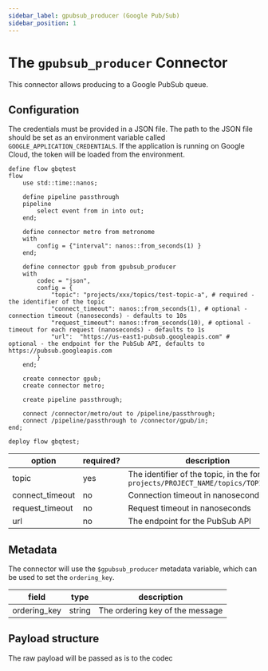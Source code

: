 ```yaml
---
sidebar_label: gpubsub_producer (Google Pub/Sub)
sidebar_position: 1
---
```


# The `gpubsub_producer` Connector

This connector allows producing to a Google PubSub queue.

## Configuration

The credentials must be provided in a JSON file. The path to the JSON file should be set as an environment variable called `GOOGLE_APPLICATION_CREDENTIALS`. If the application is running on Google Cloud, the token will be loaded from the environment.

```tremor title="config.troy"
define flow gbqtest
flow
    use std::time::nanos;
    
    define pipeline passthrough
    pipeline
        select event from in into out;
    end;

    define connector metro from metronome
    with
        config = {"interval": nanos::from_seconds(1) }
    end;

    define connector gpub from gpubsub_producer
    with
        codec = "json",
        config = {
            "topic": "projects/xxx/topics/test-topic-a", # required - the identifier of the topic
            "connect_timeout": nanos::from_seconds(1), # optional - connection timeout (nanoseconds) - defaults to 10s
            "request_timeout": nanos::from_seconds(10), # optional - timeout for each request (nanoseconds) - defaults to 1s 
            "url":  "https://us-east1-pubsub.googleapis.com" # optional - the endpoint for the PubSub API, defaults to https://pubsub.googleapis.com
        }
    end;

    create connector gpub;
    create connector metro;

    create pipeline passthrough;

    connect /connector/metro/out to /pipeline/passthrough;
    connect /pipeline/passthrough to /connector/gpub/in;
end;

deploy flow gbqtest;
```

| option          | required? | description                                                                             |
|-----------------|-----------|-----------------------------------------------------------------------------------------|
| topic           | yes       | The identifier of the topic, in the format of `projects/PROJECT_NAME/topics/TOPIC_NAME` |
| connect_timeout | no        | Connection timeout in nanoseconds                                                       |
| request_timeout | no        | Request timeout in nanoseconds                                                          |
| url             | no        | The endpoint for the PubSub API                                                         |

## Metadata
The connector will use the `$gpubsub_producer` metadata variable, which can be used to set the `ordering_key`.

| field        | type   | description                     |
|--------------|--------|---------------------------------|
| ordering_key | string | The ordering key of the message |

## Payload structure
The raw payload will be passed as is to the codec